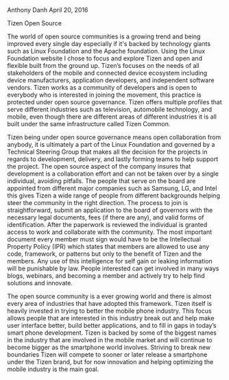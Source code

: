 Anthony Danh
April 20, 2016

Tizen Open Source 

The world of open source communities is a growing trend and being improved every single day especially if it's backed by technology giants such as Linux Foundation and the Apache foundation. Using the Linux Foundation website I chose to focus and explore Tizen and open and flexible built from the ground up. Tizen’s focuses on the needs of all stakeholders of the mobile and connected device ecosystem including device manufacturers, application developers, and independent software vendors. Tizen works as a community of developers and is open to everybody who is interested in joining the movement, this practice is protected under open source governance. Tizen offers multiple profiles that serve different industries such as television, automobile technology, and mobile, even though there are different areas of different industries it is all built under the same infrastructure called Tizen Common.

Tizen being under open source governance means open collaboration from anybody, it is ultimately a part of the Linux Foundation and governed by a Technical Steering Group that makes all the decision for the projects in regards to development, delivery, and lastly forming teams to help support the project. The open source aspect of the company insures that development is a collaboration effort and can not be taken over by a single individual, avoiding pitfalls. The people that serve on the board are appointed from different major companies such as Samsung, LG, and Intel this gives Tizen a wide range of people from different backgrounds helping steer the community in the right direction. The process to join is straightforward, submit an application to the board of governors with the necessary legal documents, fees (if there are any), and valid forms of identification. After the paperwork is reviewed the individual is granted access to work and collaborate with the community. The most important document every member must sign would have to be the Intellectual Property Policy (IPR) which states that members are allowed to use any code, framework, or patterns but only to the benefit of Tizen and the members. Any use of this intelligence for self gain or leaking information will be punishable by law. People interested can get involved in many ways blogs, webinars, and becoming a member and actively try to help find solutions and innovate.

The open source community is a ever growing world and there is almost every area of industries that have adopted this framework. Tizen itself is heavily invested in trying to better the mobile phone industry. This focus allows people that are interested in this industry break out and help make user interface better, build better applications, and to fill in gaps in today’s smart phone development. Tizen is backed by some of the biggest names in the industry that are involved in the mobile market and will continue to become bigger as the smartphone world involves. Striving to break new boundaries Tizen will compete to sooner or later release a smartphone under the Tizen brand, but for now innovation and helping optimizing the mobile industry is the main goal.
